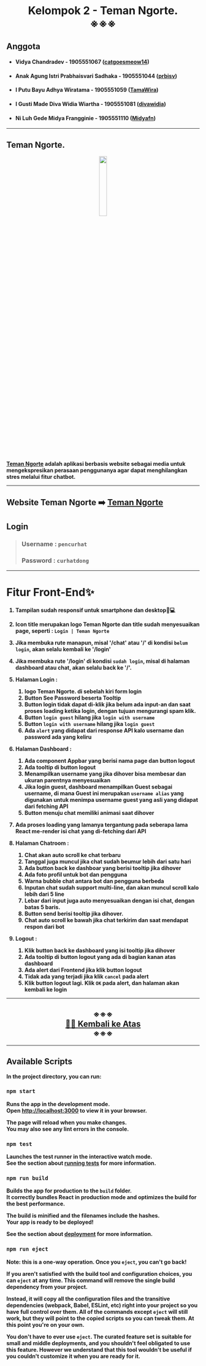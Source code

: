 <!-- # Kelompok 2 - Teman Ngorte. -->
<a id="frontend"></a>
<h1 align="center" width="100%">
    <b>Kelompok 2 - Teman Ngorte. <br>
    ※※※
</h1>

## **Anggota**
- #### Vidya Chandradev - 1905551067 ([catgoesmeow14](https://github.com/catgoesmeow14))
- #### Anak Agung Istri Prabhaisvari Sadhaka - 1905551044 ([prbisv](https://github.com/prbisv))
- #### I Putu Bayu Adhya Wiratama - 1905551059 ([TamaWira](https://github.com/TamaWira))
- #### I Gusti Made Diva Widia Wiartha - 1905551081 ([divawidia](https://github.com/divawidia))
- #### Ni Luh Gede Midya Frangginie - 1905551110 ([Midyafn](https://github.com/Midyafn)) 
  
---
## **Teman Ngorte.**

<p align="center" width="100%">
    <img width="20%" src="https://i.ibb.co/FstxsVK/teman-ngorte-logo-01.png"> 
</p>

[Teman Ngorte](https://chatbot-app-three.vercel.app/) adalah aplikasi berbasis website sebagai media untuk mengekspresikan perasaan penggunanya agar dapat menghilangkan stres melalui fitur chatbot.

---

## **Website Teman Ngorte** ➡️ **[Teman Ngorte](https://chatbot-app-three.vercel.app/)**

## **Login**
> ### Username : `pencurhat`  
> ### Password : `curhatdong`

---

# **Fitur Front-End✨**

1. Tampilan sudah responsif untuk smartphone dan desktop📱💻
2. Icon title merupakan logo Teman Ngorte dan title  sudah menyesuaikan page, seperti : `Login | Teman Ngorte` 
3. Jika membuka rute manapun, misal '/chat' atau '/' di kondisi `belum login`, akan selalu kembali ke '/login'
4. Jika membuka rute '/login'  di kondisi `sudah login`, misal di halaman dashboard atau chat, akan selalu back ke '/'.
5. Halaman Login : 
   1. logo Teman Ngorte. di sebelah kiri form login
   2. Button See Password beserta Tooltip
   3. Button login tidak dapat di-klik jika belum ada input-an dan saat proses loading ketika login, dengan tujuan mengurangi spam klik.
   4. Button `login guest` hilang jika `login with username`
   5. Button `login with username` hilang jika `login guest`
   6. Ada `alert` yang didapat dari response API kalo username dan password ada yang keliru
6. Halaman Dashboard : 
   1. Ada component Appbar yang berisi nama page dan button logout
   2. Ada tooltip di button logout
   3. Menampilkan username yang jika dihover bisa membesar dan ukuran parentnya menyesuaikan
   4. Jika login guest, dashboard menampilkan Guest sebagai username, di mana Guest ini merupakan `username alias` yang digunakan untuk menimpa username guest yang asli yang didapat dari fetching API
   5. Button menuju chat memiliki animasi saat dihover
7. Ada proses loading yang lamanya tergantung pada seberapa lama React me-render isi chat yang di-fetching dari API
8. Halaman Chatroom : 
   1. Chat akan auto scroll ke chat terbaru
   2. Tanggal juga muncul jika chat sudah beumur lebih dari satu hari
   3. Ada button back ke dashboar yang berisi tooltip jika dihover
   4. Ada foto profil untuk bot dan pengguna
   5. Warna bubble chat antara bot dan pengguna berbeda
   6. Inputan chat sudah support multi-line, dan akan muncul scroll kalo lebih dari 5 line
   7. Lebar dari input juga auto menyesuaikan dengan isi chat, dengan batas 5 baris.
   8. Button send berisi tooltip jika dihover.
   9. Chat auto scroll ke bawah jika chat terkirim dan saat mendapat respon dari bot

9. Logout :
   1. Klik button back ke dashboard yang isi tooltip jika dihover
   2. Ada tooltip di button logout yang ada di bagian kanan atas dashboard
   3. Ada alert dari Frontend jika klik button logout
   4. Tidak ada yang terjadi jika klik `cancel` pada alert
   5. Klik button logout lagi. Klik `OK` pada alert, dan halaman akan kembali ke login

---

<h2 align="center" width="100%">
    ※※※ <br>
    <a href="#frontend">☝🏻 <b>Kembali ke Atas</a> <br>
    ※※※
</h2>

---

## Available Scripts

In the project directory, you can run:

### `npm start`

Runs the app in the development mode.\
Open [http://localhost:3000](http://localhost:3000) to view it in your browser.

The page will reload when you make changes.\
You may also see any lint errors in the console.

### `npm test`

Launches the test runner in the interactive watch mode.\
See the section about [running tests](https://facebook.github.io/create-react-app/docs/running-tests) for more information.

### `npm run build`

Builds the app for production to the `build` folder.\
It correctly bundles React in production mode and optimizes the build for the best performance.

The build is minified and the filenames include the hashes.\
Your app is ready to be deployed!

See the section about [deployment](https://facebook.github.io/create-react-app/docs/deployment) for more information.

### `npm run eject`

**Note: this is a one-way operation. Once you `eject`, you can't go back!**

If you aren't satisfied with the build tool and configuration choices, you can `eject` at any time. This command will remove the single build dependency from your project.

Instead, it will copy all the configuration files and the transitive dependencies (webpack, Babel, ESLint, etc) right into your project so you have full control over them. All of the commands except `eject` will still work, but they will point to the copied scripts so you can tweak them. At this point you're on your own.

You don't have to ever use `eject`. The curated feature set is suitable for small and middle deployments, and you shouldn't feel obligated to use this feature. However we understand that this tool wouldn't be useful if you couldn't customize it when you are ready for it.